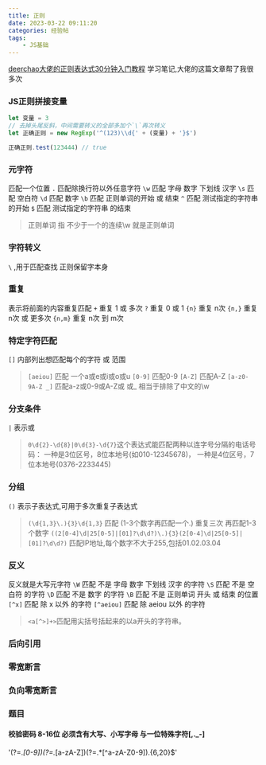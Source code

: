 ```yaml
---
title: 正则
date: 2023-03-22 09:11:20
categories: 经验帖
tags:
    - JS基础
---
```



[deerchao大佬的正则表达式30分钟入门教程](https://deerchao.cn/tutorials/regex/regex.htm)
学习笔记,大佬的这篇文章帮了我很多次

### JS正则拼接变量

```js
let 变量 = 3
// 去掉头尾反斜，中间需要转义的全部多加个`\`再次转义
let 正确正则 = new RegExp('^(123)\\d{' + (变量) + '}$')

正确正则.test(123444) // true
```

### 元字符

匹配一个位置
`.`  匹配除换行符以外任意字符
`\w` 匹配 字母 数字 下划线 汉字
`\s` 匹配 空白符
`\d` 匹配 数字
`\b` 匹配 正则单词的开始 或 结束
`^`  匹配 测试指定的字符串 的开始
`$`  匹配 测试指定的字符串 的结束

> 正则单词 指 不少于一个的连续\w 就是正则单词

### 字符转义

`\` ,用于匹配查找 正则保留字本身

### 重复

表示将前面的内容重复匹配
`+`     重复 1 或 多次
`?`     重复 0 或 1
`{n}`   重复 n次
`{n,}`  重复 n次 或 更多次
`{n,m}` 重复 n次 到 m次

### 特定字符匹配

`[]` 内部列出想匹配每个的字符 或 范围

> `[aeiou]` 匹配 一个a或e或i或o或u
> `[0-9]` 匹配0-9 `[A-Z]` 匹配A-Z
> `[a-z0-9A-Z _]` 匹配a-z或0-9或A-Z或 或_ 相当于排除了中文的\w

### 分支条件

`|` 表示或

> `0\d{2}-\d{8}|0\d{3}-\d{7}`这个表达式能匹配两种以连字号分隔的电话号码：
> 一种是3位区号，8位本地号(如010-12345678)，
> 一种是4位区号，7位本地号(0376-2233445)

### 分组

`()` 表示子表达式,可用于多次重复子表达式

> `(\d{1,3}\.){3}\d{1,3}`
> 匹配 (1-3个数字再匹配一个.) 重复三次 再匹配1-3个数字
> `((2[0-4]\d|25[0-5]|[01]?\d\d?)\.){3}(2[0-4]\d|25[0-5]|[01]?\d\d?)`
> 匹配IP地址,每个数字不大于255,包括01.02.03.04

### 反义

反义就是大写元字符
`\W`     匹配 不是 字母 数字 下划线 汉字 的字符
`\S`     匹配 不是 空白符               的字符
`\D`     匹配 不是 数字                 的字符
`\B`     匹配 不是 正则单词 开头 或 结束 的位置
`[^x]`     匹配 除 x     以外             的字符
`[^aeiou]` 匹配 除 aeiou 以外             的字符

> `<a[^>]+>`匹配用尖括号括起来的以a开头的字符串。

### 后向引用

### 零宽断言

### 负向零宽断言

### 题目

#### 校验密码 8-16位 必须含有大写、小写字母 与一位特殊字符[,._-]

'(?=.*[0-9])(?=.*[a-zA-Z])(?=.*[^a-zA-Z0-9]).{6,20}$'
